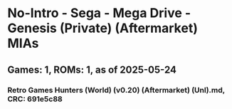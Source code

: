 # No-Intro - Sega - Mega Drive - Genesis (Private) (Aftermarket) MIAs
## Games: 1, ROMs: 1, as of 2025-05-24

### Retro Games Hunters (World) (v0.20) (Aftermarket) (Unl).md, CRC: 691e5c88
